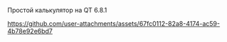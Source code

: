 Простой калькулятор на QT 6.8.1



https://github.com/user-attachments/assets/67fc0112-82a8-4174-ac59-4b78e92e6bd7

